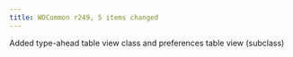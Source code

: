 ```yaml
---
title: WOCommon r249, 5 items changed
---
```


Added type-ahead table view class and preferences table view (subclass)
